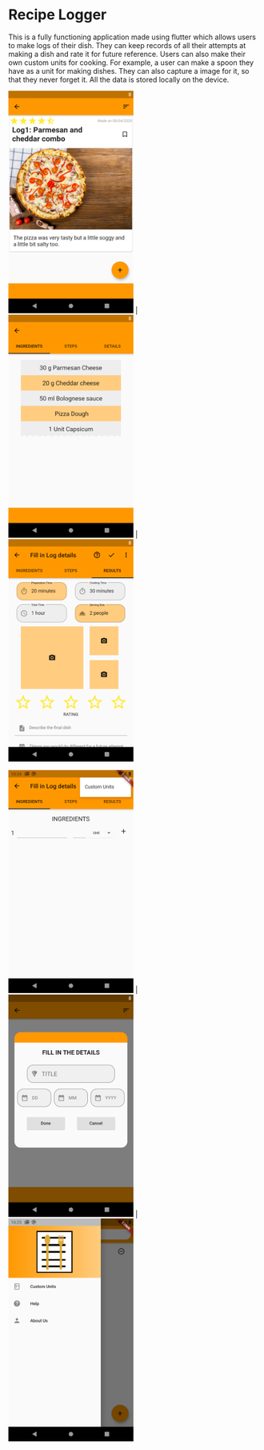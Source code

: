 # Recipe Logger

This is a fully functioning application made using flutter which allows users to make logs of their dish. They can keep records of all their attempts at making a dish and rate it for future reference. Users can also make their own custom units for cooking. For example, a user can make a spoon they have as a unit for making dishes. They can also capture a image for it, so that they never forget it. All the data is stored locally on the device.

<img src = "assets/main.png" width = "250"> | <img src = "assets/ticket.png" width = "250"> | <img src = "assets/info.png" width = "250">


<img src = "assets/customInfo.png" width = "250"> | <img src = "assets/fill.png" width = "250"> | <img src = "assets/homeinfo.png" width = "250">
